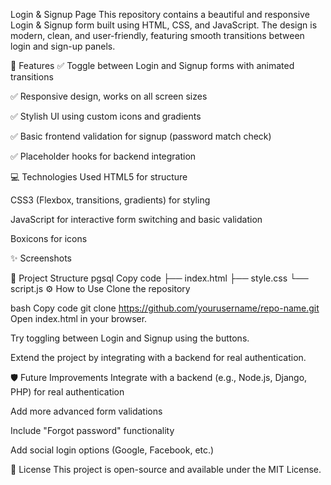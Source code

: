 Login & Signup Page
This repository contains a beautiful and responsive Login & Signup form built using HTML, CSS, and JavaScript. The design is modern, clean, and user-friendly, featuring smooth transitions between login and sign-up panels.

🚀 Features
✅ Toggle between Login and Signup forms with animated transitions

✅ Responsive design, works on all screen sizes

✅ Stylish UI using custom icons and gradients

✅ Basic frontend validation for signup (password match check)

✅ Placeholder hooks for backend integration

💻 Technologies Used
HTML5 for structure

CSS3 (Flexbox, transitions, gradients) for styling

JavaScript for interactive form switching and basic validation

Boxicons for icons

✨ Screenshots
<!-- (Optional: Add screenshot URL here) -->

📂 Project Structure
pgsql
Copy code
├── index.html
├── style.css
└── script.js
⚙️ How to Use
Clone the repository

bash
Copy code
git clone https://github.com/yourusername/repo-name.git
Open index.html in your browser.

Try toggling between Login and Signup using the buttons.

Extend the project by integrating with a backend for real authentication.

🛡️ Future Improvements
Integrate with a backend (e.g., Node.js, Django, PHP) for real authentication

Add more advanced form validations

Include "Forgot password" functionality

Add social login options (Google, Facebook, etc.)

📄 License
This project is open-source and available under the MIT License.
